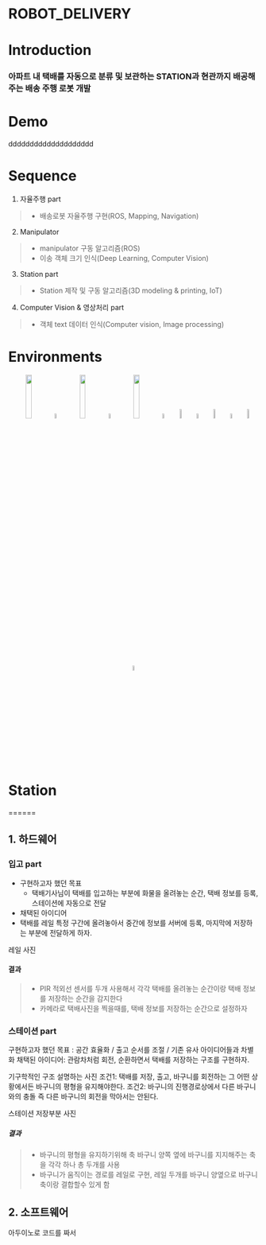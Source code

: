 ROBOT_DELIVERY
=========
Introduction
=========
### 아파트 내 택배를 자동으로 분류 및 보관하는 STATION과 현관까지 배공해주는 배송 주행 로봇 개발
# Demo
dddddddddddddddddddd
# Sequence
1. 자율주행 part
> * 배송로봇 자율주행 구현(ROS, Mapping, Navigation)
2. Manipulator
> * manipulator 구동 알고리즘(ROS)
> * 이송 객체 크기 인식(Deep Learning, Computer Vision)
3. Station part
> * Station 제작 및 구동 알고리즘(3D modeling & printing, IoT)
4. Computer Vision & 영상처리 part
> * 객체 text 데이터 인식(Computer vision, Image processing)
# Environments
<div align="center">
  <a>
    <img src="https://github.com/addinedu-ros-2nd/robot-repo-1/assets/132206474/c5d1ed7c-905f-48e6-a4e4-0cad3d4f0f35" width="15%" /></a> 
  <img src="https://github.com/ultralytics/assets/raw/main/social/logo-transparent.png" width="5%" alt="" />

  <a>
    <img src="https://github.com/addinedu-ros-2nd/robot-repo-1/assets/132206474/a8c8ff1d-4b09-4ee2-997a-39cebda308e8" width="15%" /></a> 
  <img src="https://github.com/ultralytics/assets/raw/main/social/logo-transparent.png" width="5%" alt="" />

  <a>
    <img src="https://github.com/addinedu-ros-2nd/robot-repo-1/assets/132206474/5f791e00-8687-4b88-ae2a-63cf7c4d0fa8" width="15%" /></a> 
  <img src="https://github.com/ultralytics/assets/raw/main/social/logo-transparent.png" width="5%" alt="" />

  <a>
    <img src="https://github.com/addinedu-ros-2nd/robot-repo-1/assets/132206474/31c6515f-a85c-4e3b-bfeb-5d5ee8533792" width="7%" /></a> 
  <img src="https://github.com/ultralytics/assets/raw/main/social/logo-transparent.png" width="5%" alt="" />
  
  <a>
    <img src="https://github.com/ultralytics/yolov5/releases/download/v1.0/logo-docker-small.png" width="7%" /></a>
  <img src="https://github.com/ultralytics/assets/raw/main/social/logo-transparent.png" width="5%" alt="" />
  
  <a>
    <img src="https://github.com/ultralytics/yolov5/releases/download/v1.0/logo-aws-small.png" width="7%" /></a>
  <img src="https://github.com/ultralytics/assets/raw/main/social/logo-transparent.png" width="5%" alt="" />

</div>

# Station
======
## 1. 하드웨어

### 입고 part 
- 구현하고자 했던 목표
  - 택배기사님이 택배를 입고하는 부분에 화물을 올려놓는 순간, 택배 정보를 등록, 스테이션에 자동으로 전달
- 채택된 아이디어
 - 택배를 레일 특정 구간에 올려놓아서 중간에 정보를 서버에 등록, 마지막에 저장하는 부분에 전달하게 하자.

레일 사진

#### 결과
> * PIR 적외선 센서를 두개 사용해서 각각 택배를 올려놓는 순간이랑 택배 정보를 저장하는 순간을 감지한다
> * 카메라로 택배사진을 찍을때를, 택배 정보를 저장하는 순간으로 설정하자



### 스테이션 part
구현하고자 했던 목표 : 공간 효율화 / 출고 순서를 조절 / 기존 유사 아이디어들과 차별화
채택된 아이디어: 관람차처럼 회전, 순환하면서 택배를 저장하는 구조를 구현하자.

기구학적인 구조 설명하는 사진
조건1: 택배를 저장, 출고, 바구니를 회전하는 그 어떤 상황에서든 바구니의 평형을 유지해야한다.
조건2: 바구니의 진행경로상에서 다른 바구니와의 충돌 즉 다른 바구니의 회전을 막아서는 안된다.

스테이션 저장부분 사진

##### 결과
> * 바구니의 평형을 유지하기위해 축 바구니 양쪽 옆에 바구니를 지지해주는 축을 각각 하나 총 두개를 사용
> * 바구니가 움직이는 경로를 레일로 구현, 레일 두개를 바구니 양옆으로 바구니 축이랑 결합할수 있게 함

## 2. 소프트웨어

아두이노로 코드를 짜서 





  
